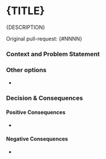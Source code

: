 # {TITLE}

{DESCRIPTION}
<!-- 
  One or two sentences which go into the [DECISION_RECORDS](/DEVELOPMENT_DECISION_RECORDS.md) 
  document later. 
-->

Original pull-request: {#NNNN}


### Context and Problem Statement

<!-- 
  Describe the context and problem statement, e.g., in free form using two to three sentences. You
  may want to articulate the issue in the form of a question.
-->

### Other options

- 

### Decision & Consequences

<!-- Describes the effects of the change. What becomes easier? What will be more difficult? -->

#### Positive Consequences

- 

#### Negative Consequences

- 
